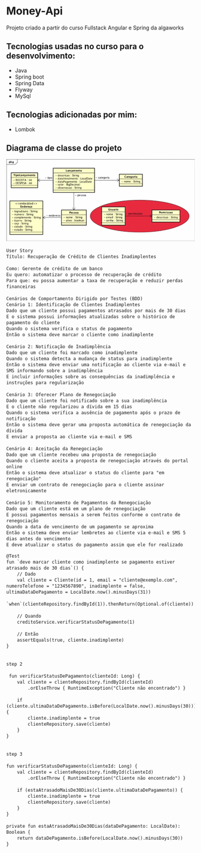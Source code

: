 # Money-Api 

Projeto criado a partir do curso Fullstack Angular e Spring da algaworks 


## Tecnologias usadas no curso para o desenvolvimento:
 - Java
 - Spring boot
- Spring Data 
 - Flyway
 - MySql
	
## Tecnologias adicionadas por mim:
 - Lombok 
 
## Diagrama de classe do projeto
 
 ![diagrama do projeto](img/diagrama.png)
	

```
User Story
Título: Recuperação de Crédito de Clientes Inadimplentes

Como: Gerente de crédito de um banco
Eu quero: automatizar o processo de recuperação de crédito
Para que: eu possa aumentar a taxa de recuperação e reduzir perdas financeiras

Cenários de Comportamento Dirigido por Testes (BDD)
Cenário 1: Identificação de Clientes Inadimplentes
Dado que um cliente possui pagamentos atrasados por mais de 30 dias
E o sistema possui informações atualizadas sobre o histórico de pagamento do cliente
Quando o sistema verifica o status de pagamento
Então o sistema deve marcar o cliente como inadimplente

Cenário 2: Notificação de Inadimplência
Dado que um cliente foi marcado como inadimplente
Quando o sistema detecta a mudança de status para inadimplente
Então o sistema deve enviar uma notificação ao cliente via e-mail e SMS informando sobre a inadimplência
E incluir informações sobre as consequências da inadimplência e instruções para regularização

Cenário 3: Oferecer Plano de Renegociação
Dado que um cliente foi notificado sobre a sua inadimplência
E o cliente não regularizou a dívida em 15 dias
Quando o sistema verifica a ausência de pagamento após o prazo de notificação
Então o sistema deve gerar uma proposta automática de renegociação da dívida
E enviar a proposta ao cliente via e-mail e SMS

Cenário 4: Aceitação da Renegociação
Dado que um cliente recebeu uma proposta de renegociação
Quando o cliente aceita a proposta de renegociação através do portal online
Então o sistema deve atualizar o status do cliente para "em renegociação"
E enviar um contrato de renegociação para o cliente assinar eletronicamente

Cenário 5: Monitoramento de Pagamentos da Renegociação
Dado que um cliente está em um plano de renegociação
E possui pagamentos mensais a serem feitos conforme o contrato de renegociação
Quando a data de vencimento de um pagamento se aproxima
Então o sistema deve enviar lembretes ao cliente via e-mail e SMS 5 dias antes do vencimento
E deve atualizar o status do pagamento assim que ele for realizado
```


    @Test
    fun `deve marcar cliente como inadimplente se pagamento estiver atrasado mais de 30 dias`() {
        // Dado
        val cliente = Cliente(id = 1, email = "cliente@exemplo.com", numeroTelefone = "1234567890", inadimplente = false, ultimaDataDePagamento = LocalDate.now().minusDays(31))
        `when`(clienteRepository.findById(1)).thenReturn(Optional.of(cliente))

        // Quando
        creditoService.verificarStatusDePagamento(1)

        // Então
        assertEquals(true, cliente.inadimplente)
    }


    step 2

     fun verificarStatusDePagamento(clienteId: Long) {
        val cliente = clienteRepository.findById(clienteId)
            .orElseThrow { RuntimeException("Cliente não encontrado") }

        if (cliente.ultimaDataDePagamento.isBefore(LocalDate.now().minusDays(30))) {
            cliente.inadimplente = true
            clienteRepository.save(cliente)
        }
    }


    step 3

    fun verificarStatusDePagamento(clienteId: Long) {
        val cliente = clienteRepository.findById(clienteId)
            .orElseThrow { RuntimeException("Cliente não encontrado") }

        if (estaAtrasadoMaisDe30Dias(cliente.ultimaDataDePagamento)) {
            cliente.inadimplente = true
            clienteRepository.save(cliente)
        }
    }

    private fun estaAtrasadoMaisDe30Dias(dataDePagamento: LocalDate): Boolean {
        return dataDePagamento.isBefore(LocalDate.now().minusDays(30))
    }
